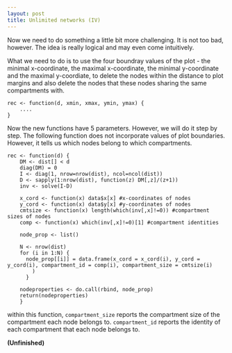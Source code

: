 ```yaml
---
layout: post
title: Unlimited networks (IV)
---
```


Now we need to do something a little bit more challenging. It is not too bad, however. The idea is really logical and may even come intuitively.

What we need to do is to use the four boundray values of the plot - the minimal x-coordinate, the maximal x-coordinate, the minimal y-coordinate and the maximal y-coordiate, to delete the nodes within the distance to plot margins and also delete the nodes that these nodes sharing the same compartments with.


    rec <- function(d, xmin, xmax, ymin, ymax) {
        ....
    }

Now the new functions have 5 parameters. However, we will do it step by step. The following function does not incorporate values of plot boundaries. However, it tells us which nodes belong to which compartments.

    rec <- function(d) {
        DM <- dist[] < d
        diag(DM) = 0
        I <- diag(1, nrow=nrow(dist), ncol=ncol(dist))
        D <- sapply(1:nrow(dist), function(z) DM[,z]/(z+1)) 
        inv <- solve(I-D)
        
        x_cord <- function(x) data$x[x] #x-coordinates of nodes
        y_cord <- function(x) data$y[x] #y-coordinates of nodes
        cmtsize <- function(x) length(which(inv[,x]!=0)) #compartment sizes of nodes
        comp <- function(x) which(inv[,x]!=0)[1] #compartment identities
        
        node_prop <- list()
  
        N <- nrow(dist)
        for (i in 1:N) {
          node_prop[[i]] = data.frame(x_cord = x_cord(i), y_cord = y_cord(i), compartment_id = comp(i), compartment_size = cmtsize(i)
            )
          }
  
        nodeproperties <- do.call(rbind, node_prop)
        return(nodeproperties)
        }


within this function, `compartment_size` reports the compartment size of the compartment each node belongs to. `compartment_id` reports the identity of each compartment that each node belongs to.

**(Unfinished)**



    




